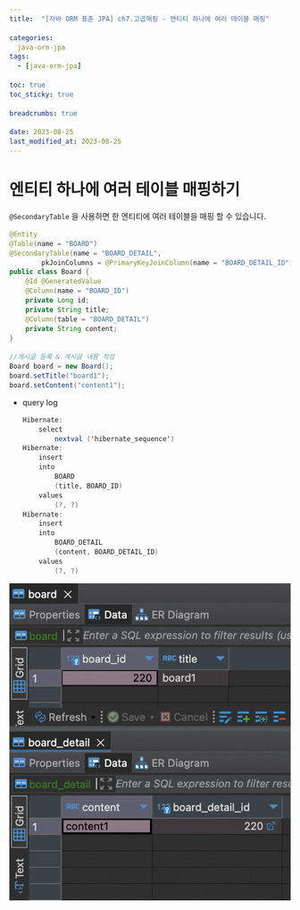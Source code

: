 ```yaml
---
title:  "[자바 ORM 표준 JPA] ch7.고급매핑 - 엔티티 하나에 여러 테이블 매핑"

categories:
  java-orm-jpa
tags:
  - [java-orm-jpa]

toc: true
toc_sticky: true

breadcrumbs: true

date: 2023-08-25
last_modified_at: 2023-08-25
---
```


# 엔티티 하나에 여러 테이블 매핑하기

`@SecondaryTable` 을 사용하면 한 엔티티에 여러 테이블을 매핑 할 수 있습니다.

```java
@Entity
@Table(name = "BOARD")
@SecondaryTable(name = "BOARD_DETAIL",
        pkJoinColumns = @PrimaryKeyJoinColumn(name = "BOARD_DETAIL_ID"))
public class Board {
    @Id @GeneratedValue
    @Column(name = "BOARD_ID")
    private Long id;
    private String title;
    @Column(table = "BOARD_DETAIL")
    private String content;
}

//게시글 등록 & 게시글 내용 작성
Board board = new Board();
board.setTitle("board1");
board.setContent("content1");
```

- query log

    ```java
    Hibernate: 
        select
            nextval ('hibernate_sequence')
    Hibernate: 
        insert 
        into
            BOARD
            (title, BOARD_ID) 
        values
            (?, ?)
    Hibernate: 
        insert 
        into
            BOARD_DETAIL
            (content, BOARD_DETAIL_ID) 
        values
            (?, ?)
    ```


![Untitled](/assets/images/java-orm-jpa/7/7_16.png)